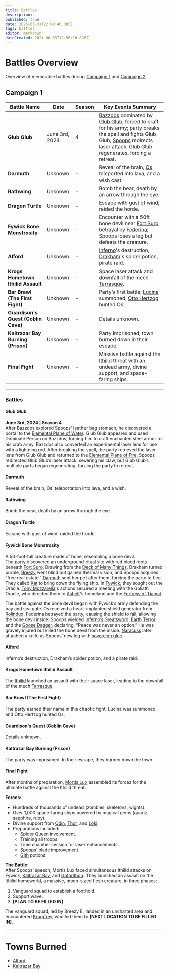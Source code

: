 ```yaml
---
title: Battles
description: 
published: true
date: 2025-03-31T22:04:40.385Z
tags: battles
editor: markdown
dateCreated: 2024-06-03T12:56:16.826Z
---
```


# Battles Overview
Overview of memorable battles during [Campaign 1](/sessions/campaign_1/overview) and [Campaign 2](/sessions/campaign_2/overview).

## Campaign 1

| Battle Name                     | Date              | Season | Key Events Summary |
|----------------------------------|-------------------|--------|--------------------|
| **Glub Glub**                    | June 3rd, 2024    | 4      | [Bazzdos](/characters/bazzdos) dominated by [Glub Glub](/characters/glub-glub), forced to craft for his army; party breaks the spell and fights Glub Glub; [Spoops](/characters/spoops) redirects laser attack; Glub Glub regenerates, forcing a retreat. |
| **Darmuth**                      | Unknown           | -      | Reveal of the brain, [Os](/characters/os) teleported into lava, and a wish cast. |
| **Rathwing**                     | Unknown           | -      | Bomb the bear, death by an arrow through the eye. |
| **Dragon Turtle**                | Unknown           | -      | Escape with gust of wind; raided the horde. |
| **Fywick Bone Monstrosity**      | Unknown           | -      | Encounter with a 50ft bone devil near [Fort Suro](/locations/mardun/fort-suro); betrayal by [Federina](/characters/federina); Spoops loses a leg but defeats the creature. |
| **Alford**                       | Unknown           | -      | [Inferno](/characters/inferno)'s destruction, [Drakham](/characters/drakham)'s spider potion, pirate raid. |
| **Krogs Hometown Ithilid Assault** | Unknown         | -      | Space laser attack and downfall of the mech [Tarrasque](/creatures/tarrasque). |
| **Bar Brawl (The First Fight)**  | Unknown           | -      | Party’s first battle; [Lucina](/characters/lucina) summoned; [Otto Hertzog](/characters/otto-hertzog) hunted Os. |
| **Guardison's Quest (Goblin Cave)** | Unknown        | -      | Details unknown. |
| **Kaltrazar Bay Burning (Prison)** | Unknown         | -      | Party imprisoned; town burned down in their escape. |
| **Final Fight**                  | Unknown           | -      | Massive battle against the [Ithilid](/factions/ithilid) threat with an undead army, divine support, and space-faring ships. |

---

### Battles

#### **Glub Glub**
**June 3rd, 2024 | Season 4**  
After Bazzdos explored Spoops' leather bag stomach, he discovered a portal to the [Elemental Plane of Water](/planes/elemental-plane-of-water). Glub Glub appeared and used Dominate Person on Bazzdos, forcing him to craft enchanted steel armor for his crab army. Bazzdos also converted an experimental laser lens for use with a lightning rod. After breaking the spell, the party retrieved the laser lens from Glub Glub and returned to the [Elemental Plane of Fire](/planes/elemental-plane-of-fire). Spoops redirected Glub Glub’s laser attack, severing his claw, but Glub Glub’s multiple parts began regenerating, forcing the party to retreat.

#### **Darmuth**  
Reveal of the brain, Os' teleportation into lava, and a wish.

#### **Rathwing**  
Bomb the bear, death by an arrow through the eye.

#### **Dragon Turtle**  
Escape with gust of wind; raided the horde.

#### **Fywick Bone Monstrosity**  
A 50-foot-tall creature made of bone, resembling a bone devil.  
The party discovered an underground ritual site with red blood roots beneath [Fort Suro](/locations/mardun/fort-suro). Drawing from the [Deck of Many Things](/artifacts/deck-of-many-things), Drakham turned purple, [Breezy](/characters/breezy) went blind but gained thermal vision, and Spoops acquired “free real estate.”
[Darmuth](/characters/darmuth) sent her pet after them, forcing the party to flee. They called [Kat](/characters/kat) to bring down the flying ship. In [Fywick](/locations/mardun/fywick), they sought out the Oracle. [Tony Mozzarella](/characters/tony-mozzarella)'s actions secured a meeting with the Goliath Oracle, who directed them to [Ashelf](/characters/ashelf)'s homeland and the [Fortress of Tiamat](/locations/fortress-of-tiamat).

The battle against the bone devil began with Fywick’s army defending the bay and sea gate. Os received a heart-implanted shield generator from [Rolinduo](/characters/rolinduo). Federina betrayed the party, causing the shield to fail, allowing the bone devil inside. Spoops wielded [Inferno’s Greatsword](/weapons/infernos-greatsword), [Earth Terror](/weapons/earth-terror), and the [Goose Dagger](/weapons/goose-dagger), declaring, “Peace was never an option.” He was gravely injured but killed the bone devil from the inside. [Naracuss](/characters/naracuss) later attached a knife as Spoops’ new leg with [sovereign glue](/artifacts/sovereign-glue).

#### **Alford**  
Inferno’s destruction, Drakham’s spider potion, and a pirate raid.

#### **Krogs Hometown Ithilid Assault**  
The [Ithilid](/factions/ithilid) launched an assault with their space laser, leading to the downfall of the mech [Tarrasque](/creatures/tarrasque).

#### **Bar Brawl (The First Fight)**  
The party earned their name in this chaotic fight. Lucina was summoned, and Otto Hertzog hunted Os.

#### **Guardison's Quest (Goblin Cave)**  
Details unknown.

#### **Kaltrazar Bay Burning (Prison)**  
The party was imprisoned. In their escape, they burned down the town.

#### **Final Fight**  
After months of preparation, [Mortis Lux](/factions/mortis-lux) assembled its forces for the ultimate battle against the Ithilid threat.

**Forces:**  
- Hundreds of thousands of undead (zombies, skeletons, wights).  
- Over 1,000 space-faring ships powered by magical gems (quartz, sapphire, ruby).  
- Divine support from [Odin](/characters/odin), [Thor](/characters/thor), and [Loki](/characters/loki).  
- Preparations included:
  - [Spider Queen](/characters/spider-queen) involvement.  
  - Training all troops.  
  - Time chamber session for laser enhancements.  
  - Spoops’ blade improvement.  
  - [Gith](/factions/gith) potions.  

**The Battle:**  
After Spoops’ speech, Mortis Lux faced simultaneous Ithilid attacks on Fywick, [Kaltrazar Bay](/locations/mardun/kaltrazar-bay), and [Gothrithon](/locations/gothrithon). They launched an assault on the Ithilid homeworld, a massive, moon-sized flesh creature, in three phases:
1. Vanguard squad to establish a foothold.  
2. Support wave.  
3. **[PLAN TO BE FILLED IN]**  

The vanguard squad, led by Breezy E, landed in an uncharted area and encountered [Krorgfrey](/characters/krorgfrey), who led them to **[NEXT LOCATION TO BE FILLED IN]**.

---

# Towns Burned
- [Alford](/locations/alford)
- [Kaltrazar Bay](/locations/mardun/kaltrazar-bay)

